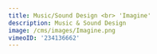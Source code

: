 ```yaml
---
title: Music/Sound Design <br> 'Imagine'
description: Music & Sound Design
image: /cms/images/Imagine.png
vimeoID: '234136662'
---
```



